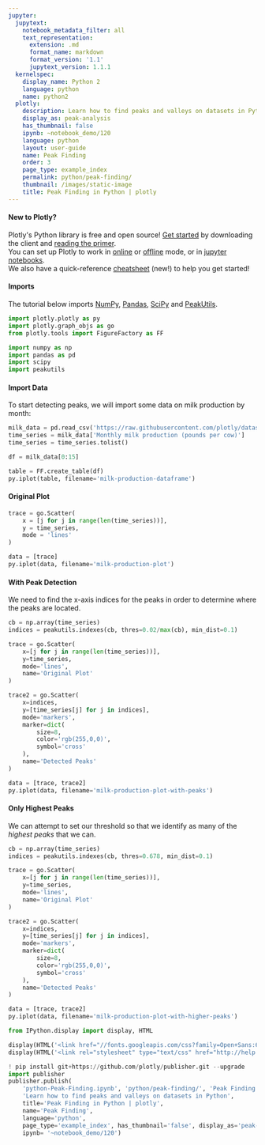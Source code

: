 ```yaml
---
jupyter:
  jupytext:
    notebook_metadata_filter: all
    text_representation:
      extension: .md
      format_name: markdown
      format_version: '1.1'
      jupytext_version: 1.1.1
  kernelspec:
    display_name: Python 2
    language: python
    name: python2
  plotly:
    description: Learn how to find peaks and valleys on datasets in Python
    display_as: peak-analysis
    has_thumbnail: false
    ipynb: ~notebook_demo/120
    language: python
    layout: user-guide
    name: Peak Finding
    order: 3
    page_type: example_index
    permalink: python/peak-finding/
    thumbnail: /images/static-image
    title: Peak Finding in Python | plotly
---
```


#### New to Plotly?
Plotly's Python library is free and open source! [Get started](https://plot.ly/python/getting-started/) by downloading the client and [reading the primer](https://plot.ly/python/getting-started/).
<br>You can set up Plotly to work in [online](https://plot.ly/python/getting-started/#initialization-for-online-plotting) or [offline](https://plot.ly/python/getting-started/#initialization-for-offline-plotting) mode, or in [jupyter notebooks](https://plot.ly/python/getting-started/#start-plotting-online).
<br>We also have a quick-reference [cheatsheet](https://images.plot.ly/plotly-documentation/images/python_cheat_sheet.pdf) (new!) to help you get started!


#### Imports
The tutorial below imports [NumPy](http://www.numpy.org/), [Pandas](https://plot.ly/pandas/intro-to-pandas-tutorial/), [SciPy](https://www.scipy.org/) and [PeakUtils](http://pythonhosted.org/PeakUtils/).

```python
import plotly.plotly as py
import plotly.graph_objs as go
from plotly.tools import FigureFactory as FF

import numpy as np
import pandas as pd
import scipy
import peakutils
```

#### Import Data
To start detecting peaks, we will import some data on milk production by month:

```python
milk_data = pd.read_csv('https://raw.githubusercontent.com/plotly/datasets/master/monthly-milk-production-pounds.csv')
time_series = milk_data['Monthly milk production (pounds per cow)']
time_series = time_series.tolist()

df = milk_data[0:15]

table = FF.create_table(df)
py.iplot(table, filename='milk-production-dataframe')
```

#### Original Plot

```python
trace = go.Scatter(
    x = [j for j in range(len(time_series))],
    y = time_series,
    mode = 'lines'
)

data = [trace]
py.iplot(data, filename='milk-production-plot')
```

#### With Peak Detection
We need to find the x-axis indices for the peaks in order to determine where the peaks are located.

```python
cb = np.array(time_series)
indices = peakutils.indexes(cb, thres=0.02/max(cb), min_dist=0.1)

trace = go.Scatter(
    x=[j for j in range(len(time_series))],
    y=time_series,
    mode='lines',
    name='Original Plot'
)

trace2 = go.Scatter(
    x=indices,
    y=[time_series[j] for j in indices],
    mode='markers',
    marker=dict(
        size=8,
        color='rgb(255,0,0)',
        symbol='cross'
    ),
    name='Detected Peaks'
)

data = [trace, trace2]
py.iplot(data, filename='milk-production-plot-with-peaks')
```

#### Only Highest Peaks
We can attempt to set our threshold so that we identify as many of the _highest peaks_ that we can.

```python
cb = np.array(time_series)
indices = peakutils.indexes(cb, thres=0.678, min_dist=0.1)

trace = go.Scatter(
    x=[j for j in range(len(time_series))],
    y=time_series,
    mode='lines',
    name='Original Plot'
)

trace2 = go.Scatter(
    x=indices,
    y=[time_series[j] for j in indices],
    mode='markers',
    marker=dict(
        size=8,
        color='rgb(255,0,0)',
        symbol='cross'
    ),
    name='Detected Peaks'
)

data = [trace, trace2]
py.iplot(data, filename='milk-production-plot-with-higher-peaks')
```

```python
from IPython.display import display, HTML

display(HTML('<link href="//fonts.googleapis.com/css?family=Open+Sans:600,400,300,200|Inconsolata|Ubuntu+Mono:400,700" rel="stylesheet" type="text/css" />'))
display(HTML('<link rel="stylesheet" type="text/css" href="http://help.plot.ly/documentation/all_static/css/ipython-notebook-custom.css">'))

! pip install git+https://github.com/plotly/publisher.git --upgrade
import publisher
publisher.publish(
    'python-Peak-Finding.ipynb', 'python/peak-finding/', 'Peak Finding | plotly',
    'Learn how to find peaks and valleys on datasets in Python',
    title='Peak Finding in Python | plotly',
    name='Peak Finding',
    language='python',
    page_type='example_index', has_thumbnail='false', display_as='peak-analysis', order=3,
    ipynb= '~notebook_demo/120')
```

```python

```